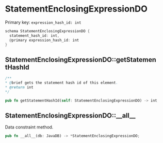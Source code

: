 # StatementEnclosingExpressionDO

Primary key: `expression_hash_id: int`

```rust
schema StatementEnclosingExpressionDO {
  statement_hash_id: int,
  @primary expression_hash_id: int
}
```
## StatementEnclosingExpressionDO::getStatementHashId

```java
/**
* @brief gets the statement hash id of this element.
* @return int
*/
```
```rust
pub fn getStatementHashId(self: StatementEnclosingExpressionDO) -> int;
```
## StatementEnclosingExpressionDO::\_\_all\_\_

Data constraint method.

```rust
pub fn __all__(db: JavaDB) -> *StatementEnclosingExpressionDO;
```
